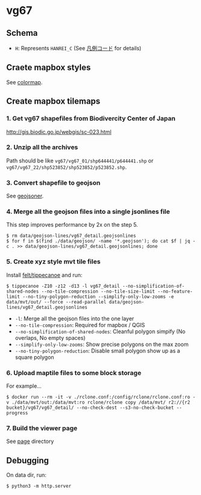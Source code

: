# vg67

## Schema

- `H`: Represents `HANREI_C` (See [凡例コード](http://gis.biodic.go.jp/webgis/sc-015.html) for details)

## Craete mapbox styles

See [colormap](./colormap/README.md).

## Create mapbox tilemaps

### 1. Get vg67 shapefiles from Biodivercity Center of Japan

http://gis.biodic.go.jp/webgis/sc-023.html

### 2. Unzip all the archives

Path should be like `vg67/vg67_01/shp644441/p644441.shp` or `vg67/vg67_22/shp523852/shp523852/p523852.shp`.

### 3. Convert shapefile to geojson

See [geojsoner](./geojsoner/README.md).

### 4. Merge all the geojson files into a single jsonlines file

This step improves performance by 2x on the step 5.

```
$ rm data/geojson-lines/vg67_detail.geojsonlines
$ for f in $(find ./data/geojson/ -name '*.geojson'); do cat $f | jq -c . >> data/geojson-lines/vg67_detail.geojsonlines; done
```

### 5. Create xyz style mvt tile files

Install [felt/tippecanoe](https://github.com/felt/tippecanoe) and run:

```
$ tippecanoe -Z10 -z12 -d13 -l vg67_detail --no-simplification-of-shared-nodes --no-tile-compression --no-tile-size-limit --no-feature-limit --no-tiny-polygon-reduction --simplify-only-low-zooms -e data/mvt/out/ --force --read-parallel data/geojson-lines/vg67_detail.geojsonlines
```

- `-l`: Merge all the geojson files into the one layer
- `--no-tile-compression`: Required for mapbox / QGIS
- `--no-simplification-of-shared-nodes`: Cleanful polygon simpify (No overlaps, No empty spaces)
- `--simplify-only-low-zooms`: Show precise polygons on the max zoom
- `--no-tiny-polygon-reduction`: Disable small polygon show up as a square polygon

### 6. Upload maptile files to some block storage

For example...

```
$ docker run --rm -it -v ./rclone.conf:/config/rclone/rclone.conf:ro -v ./data/mvt/out:/data/mvt:ro rclone/rclone copy /data/mvt/ r2://{r2 bucket}/vg67/vg67_detail/ --no-check-dest --s3-no-check-bucket --progress
```

### 7. Build the viewer page

See [page](./page/README.md) directory

## Debugging

On data dir, run:

```
$ python3 -m http.server
```

